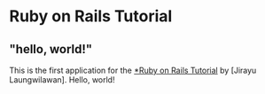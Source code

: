 # Ruby on Rails Tutorial

## "hello, world!"

This is the first application for the
[*Ruby on Rails Tutorial](http:www.railstutorial.org/)
by [Jirayu Laungwilawan]. Hello, world!
